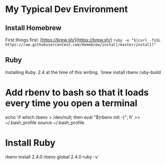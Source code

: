 My Typical Dev Environment
==========================

## Install Homebrew
First things first.
[https://brew.sh/](https://brew.sh/)
`ruby -e "$(curl -fsSL https://raw.githubusercontent.com/Homebrew/install/master/install)"`

## Ruby
Installing Ruby. 2.4 at the time of this writing.
`brew install rbenv ruby-build

# Add rbenv to bash so that it loads every time you open a terminal
echo 'if which rbenv > /dev/null; then eval "$(rbenv init -)"; fi' >> ~/.bash_profile
source ~/.bash_profile

# Install Ruby
rbenv install 2.4.0
rbenv global 2.4.0
ruby -v`
